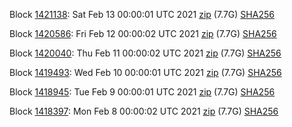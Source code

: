 Block [1421138](https://insight.dash.org/insight/block/000000000000000a9dab16e2994c3edd1c547a106e4892ebc901cdb3ab605d86): Sat Feb 13 00:00:01 UTC 2021 [zip](https://dash-bootstrap.ams3.digitaloceanspaces.com/mainnet/2021-02-13/bootstrap.dat.zip) (7.7G) [SHA256](https://dash-bootstrap.ams3.digitaloceanspaces.com/mainnet/2021-02-13/sha256.txt)

Block [1420586](https://insight.dash.org/insight/block/000000000000000979670a851e5ebb59d790060d665c8497fe17b38915732638): Fri Feb 12 00:00:02 UTC 2021 [zip](https://dash-bootstrap.ams3.digitaloceanspaces.com/mainnet/2021-02-12/bootstrap.dat.zip) (7.7G) [SHA256](https://dash-bootstrap.ams3.digitaloceanspaces.com/mainnet/2021-02-12/sha256.txt)

Block [1420040](https://insight.dash.org/insight/block/0000000000000006d20f4cf6e7d6a775fc210cb68d3014b4d15253cfa217772a): Thu Feb 11 00:00:02 UTC 2021 [zip](https://dash-bootstrap.ams3.digitaloceanspaces.com/mainnet/2021-02-11/bootstrap.dat.zip) (7.7G) [SHA256](https://dash-bootstrap.ams3.digitaloceanspaces.com/mainnet/2021-02-11/sha256.txt)

Block [1419493](https://insight.dash.org/insight/block/000000000000000c6d2913dbd59506266185db5cf4cd834d96727c6b5f74f8a7): Wed Feb 10 00:00:01 UTC 2021 [zip](https://dash-bootstrap.ams3.digitaloceanspaces.com/mainnet/2021-02-10/bootstrap.dat.zip) (7.7G) [SHA256](https://dash-bootstrap.ams3.digitaloceanspaces.com/mainnet/2021-02-10/sha256.txt)

Block [1418945](https://insight.dash.org/insight/block/0000000000000006db8fe23ea726226370befad4886099a922555b7b81386f73): Tue Feb  9 00:00:01 UTC 2021 [zip](https://dash-bootstrap.ams3.digitaloceanspaces.com/mainnet/2021-02-09/bootstrap.dat.zip) (7.7G) [SHA256](https://dash-bootstrap.ams3.digitaloceanspaces.com/mainnet/2021-02-09/sha256.txt)

Block [1418397](https://insight.dash.org/insight/block/000000000000000bed9438d6b9add3b19266210a72ddd17780c1c3b8088aaa06): Mon Feb  8 00:00:02 UTC 2021 [zip](https://dash-bootstrap.ams3.digitaloceanspaces.com/mainnet/2021-02-08/bootstrap.dat.zip) (7.7G) [SHA256](https://dash-bootstrap.ams3.digitaloceanspaces.com/mainnet/2021-02-08/sha256.txt)
